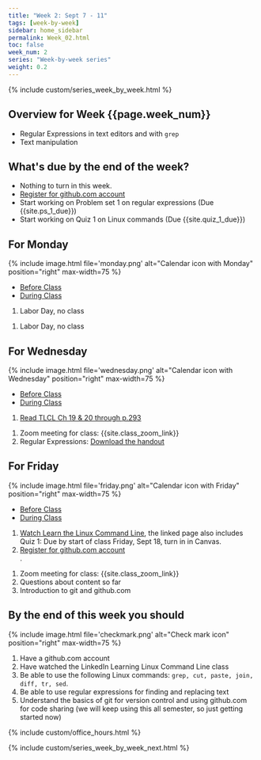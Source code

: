```yaml
---
title: "Week 2: Sept 7 - 11"
tags: [week-by-week]
sidebar: home_sidebar
permalink: Week_02.html
toc: false
week_num: 2
series: "Week-by-week series"
weight: 0.2
---
```


{% include custom/series_week_by_week.html %}

## Overview for Week {{page.week_num}}

* Regular Expressions in text editors and with `grep`
* Text manipulation

## What's due by the end of the week?

* Nothing to turn in this week.
* [Register for github.com account](github_account.md)
* Start working on Problem set 1 on regular expressions (Due {{site.ps_1_due}})
* Start working on Quiz 1 on Linux commands (Due {{site.quiz_1_due}})

## For Monday

{% include image.html file='monday.png' alt="Calendar icon with Monday" position="right" max-width=75 %}

<ul id="MondayTabs" class="nav nav-tabs">
    <li class="active"><a href="#MonBefore" data-toggle="tab">Before Class</a></li>
    <li><a href="#MonDuring" data-toggle="tab">During Class</a></li>
</ul>
<div class="tab-content">
    <div role="tabpanel" class="tab-pane active" id="MonBefore">
        <ol>
          <li>Labor Day, no class</li>
        </ol>
    </div>
    <div role="tabpanel" class="tab-pane" id="MonDuring">
        <ol>
          <li>Labor Day, no class</li>
        </ol>
    </div>
</div>

## For Wednesday

{% include image.html file='wednesday.png' alt="Calendar icon with Wednesday" position="right" max-width=75 %}

<ul id="WednesdayTabs" class="nav nav-tabs">
    <li class="active"><a href="#WedBefore" data-toggle="tab">Before Class</a></li>
    <li><a href="#WedDuring" data-toggle="tab">During Class</a></li>
</ul>
<div class="tab-content">
    <div role="tabpanel" class="tab-pane active" id="WedBefore">
        <ol>
          <li><a href="TLCL_reading_notes_3.md">Read TLCL Ch 19 & 20 through p.293</a></li>
        </ol>
    </div>
    <div role="tabpanel" class="tab-pane" id="WedDuring">
        <ol>
          <li>Zoom meeting for class: {{site.class_zoom_link}} </li>
          <li>Regular Expressions: <a href="images/RegEx_CheetSheet.pdf">Download the handout</a></li>
        </ol>
    </div>
</div>

## For Friday

{% include image.html file='friday.png' alt="Calendar icon with Friday" position="right" max-width=75 %}

<ul id="FridayTabs" class="nav nav-tabs">
    <li class="active"><a href="#FriBefore" data-toggle="tab">Before Class</a></li>
    <li><a href="#FriDuring" data-toggle="tab">During Class</a></li>
</ul>
<div class="tab-content">
    <div role="tabpanel" class="tab-pane active" id="FriBefore">
        <ol>
          <li><a href="LinkedInLearningLinux.md">Watch Learn the Linux Command Line</a>, the linked page also includes Quiz 1: Due by start of class Friday, Sept 18, turn in in Canvas.</li>
          <li><a href="github_account.html">Register for github.com account</a></li>.
        </ol>
    </div>
    <div role="tabpanel" class="tab-pane" id="FriDuring">
        <ol>
          <li>Zoom meeting for class: {{site.class_zoom_link}}</li>
          <li>Questions about content so far</li>
          <li>Introduction to git and github.com</li>
        </ol>
    </div>
</div>

## By the end of this week you should

{% include image.html file='checkmark.png' alt="Check mark icon" position="right" max-width=75 %}

1. Have a github.com account
1. Have watched the LinkedIn Learning Linux Command Line class
1. Be able to use the following Linux commands: `grep, cut, paste, join, diff, tr, sed`.
1. Be able to use regular expressions for finding and replacing text
1. Understand the basics of git for version control and using github.com for code sharing (we will keep using this all semester, so just getting started now)

{% include custom/office_hours.html %}

{% include custom/series_week_by_week_next.html %}